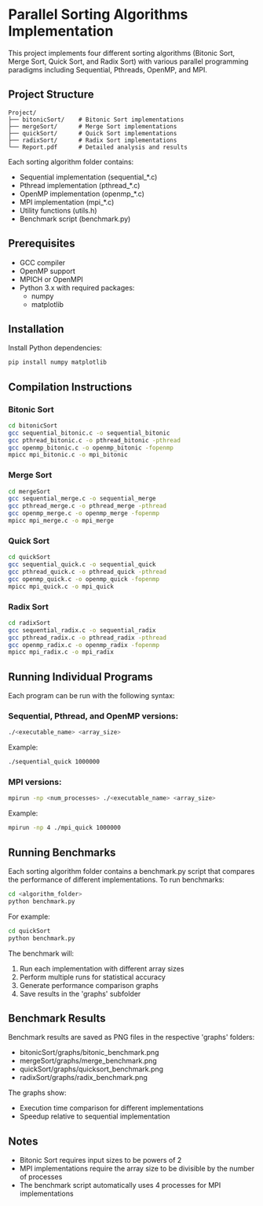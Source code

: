 # Parallel Sorting Algorithms Implementation

This project implements four different sorting algorithms (Bitonic Sort, Merge Sort, Quick Sort, and Radix Sort) with various parallel programming paradigms including Sequential, Pthreads, OpenMP, and MPI.

## Project Structure

```
Project/
├── bitonicSort/    # Bitonic Sort implementations
├── mergeSort/      # Merge Sort implementations
├── quickSort/      # Quick Sort implementations
├── radixSort/      # Radix Sort implementations
└── Report.pdf      # Detailed analysis and results
```

Each sorting algorithm folder contains:
- Sequential implementation (sequential_*.c)
- Pthread implementation (pthread_*.c)
- OpenMP implementation (openmp_*.c)
- MPI implementation (mpi_*.c)
- Utility functions (utils.h)
- Benchmark script (benchmark.py)

## Prerequisites

- GCC compiler
- OpenMP support
- MPICH or OpenMPI
- Python 3.x with required packages:
  - numpy
  - matplotlib

## Installation

Install Python dependencies:
```bash
pip install numpy matplotlib
```

## Compilation Instructions

### Bitonic Sort
```bash
cd bitonicSort
gcc sequential_bitonic.c -o sequential_bitonic
gcc pthread_bitonic.c -o pthread_bitonic -pthread
gcc openmp_bitonic.c -o openmp_bitonic -fopenmp
mpicc mpi_bitonic.c -o mpi_bitonic
```

### Merge Sort
```bash
cd mergeSort
gcc sequential_merge.c -o sequential_merge
gcc pthread_merge.c -o pthread_merge -pthread
gcc openmp_merge.c -o openmp_merge -fopenmp
mpicc mpi_merge.c -o mpi_merge
```

### Quick Sort
```bash
cd quickSort
gcc sequential_quick.c -o sequential_quick
gcc pthread_quick.c -o pthread_quick -pthread
gcc openmp_quick.c -o openmp_quick -fopenmp
mpicc mpi_quick.c -o mpi_quick
```

### Radix Sort
```bash
cd radixSort
gcc sequential_radix.c -o sequential_radix
gcc pthread_radix.c -o pthread_radix -pthread
gcc openmp_radix.c -o openmp_radix -fopenmp
mpicc mpi_radix.c -o mpi_radix
```

## Running Individual Programs

Each program can be run with the following syntax:

### Sequential, Pthread, and OpenMP versions:
```bash
./<executable_name> <array_size>
```
Example:
```bash
./sequential_quick 1000000
```

### MPI versions:
```bash
mpirun -np <num_processes> ./<executable_name> <array_size>
```
Example:
```bash
mpirun -np 4 ./mpi_quick 1000000
```

## Running Benchmarks

Each sorting algorithm folder contains a benchmark.py script that compares the performance of different implementations. To run benchmarks:

```bash
cd <algorithm_folder>
python benchmark.py
```

For example:
```bash
cd quickSort
python benchmark.py
```

The benchmark will:
1. Run each implementation with different array sizes
2. Perform multiple runs for statistical accuracy
3. Generate performance comparison graphs
4. Save results in the 'graphs' subfolder

## Benchmark Results

Benchmark results are saved as PNG files in the respective 'graphs' folders:
- bitonicSort/graphs/bitonic_benchmark.png
- mergeSort/graphs/merge_benchmark.png
- quickSort/graphs/quicksort_benchmark.png
- radixSort/graphs/radix_benchmark.png

The graphs show:
- Execution time comparison for different implementations
- Speedup relative to sequential implementation

## Notes

- Bitonic Sort requires input sizes to be powers of 2
- MPI implementations require the array size to be divisible by the number of processes
- The benchmark script automatically uses 4 processes for MPI implementations